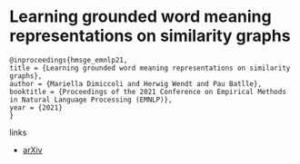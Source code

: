 # Learning grounded word meaning representations on similarity graphs

```
@inproceedings{hmsge_emnlp21,
title = {Learning grounded word meaning representations on similarity graphs},
author = {Mariella Dimiccoli and Herwig Wendt and Pau Batlle},
booktitle = {Proceedings of the 2021 Conference on Empirical Methods in Natural Language Processing (EMNLP)},
year = {2021}
}
```

links
- [arXiv](https://arxiv.org/abs/2109.03084)
